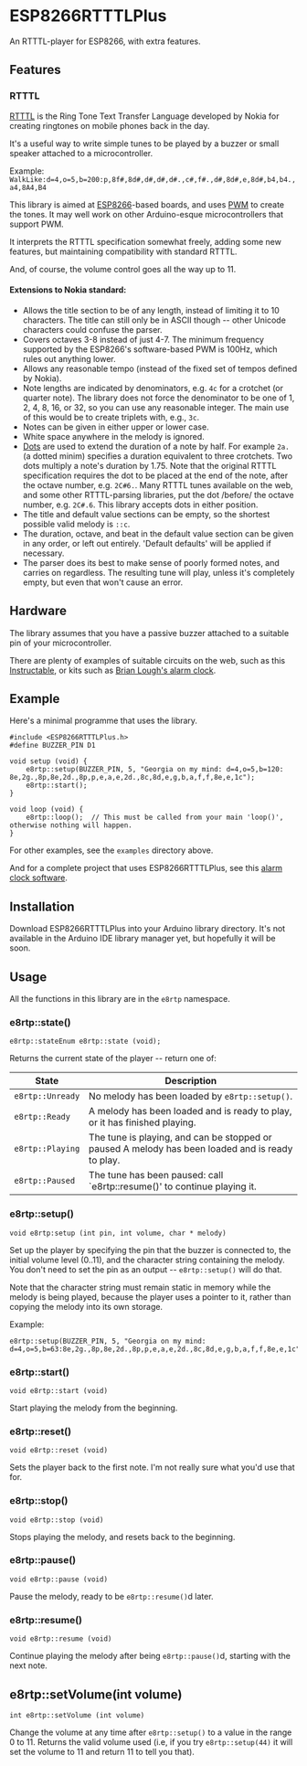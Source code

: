 # ESP8266RTTTLPlus
An RTTTL-player for ESP8266, with extra features.

## Features

### RTTTL

[RTTTL](https://en.wikipedia.org/wiki/Ring_Tone_Transfer_Language) is the Ring Tone Text Transfer Language developed by Nokia for creating ringtones on mobile phones back in the day.

It's a useful way to write simple tunes to be played by a buzzer or small speaker attached to a microcontroller.

Example: `WalkLike:d=4,o=5,b=200:p,8f#,8d#,d#,d#,d#.,c#,f#.,d#,8d#,e,8d#,b4,b4.,a4,8A4,B4`

This library is aimed at [ESP8266](https://en.wikipedia.org/wiki/ESP8266)-based boards, and uses [PWM](https://en.wikipedia.org/wiki/Pulse-width_modulation) to create the tones.
It may well work on other Arduino-esque microcontrollers that support PWM.

It interprets the RTTTL specification somewhat freely, adding some new features, but maintaining compatibility with standard RTTTL.

And, of course, the volume control goes all the way up to 11.

#### Extensions to Nokia standard:

* Allows the title section to be of any length, instead of limiting it to 10 characters.
The title can still only be in ASCII though -- other Unicode characters could confuse the parser.
* Covers octaves 3-8 instead of just 4-7.  The minimum frequency supported by the ESP8266's software-based PWM is 100Hz,
which rules out anything lower.
* Allows any reasonable tempo (instead of the fixed set of tempos defined by Nokia).
* Note lengths are indicated by denominators, e.g. `4c` for a crotchet (or quarter note).  The library
does not force the denominator to be one of 1, 2, 4, 8, 16, or 32, so you can use any reasonable integer.  The main use of
this would be to create triplets with, e.g., `3c`.
* Notes can be given in either upper or lower case.
* White space anywhere in the melody is ignored.
* [Dots](https://en.wikipedia.org/wiki/Dotted_note) are used to extend the duration of a note by half.  For example `2a.` (a dotted minim) specifies a duration 
equivalent to three crotchets.  Two dots multiply a note's duration by 1.75.  Note that the original RTTTL specification 
requires the dot to be placed at the end of the note, after the octave number, e.g. `2C#6.`.  Many RTTTL tunes available on the web, and
some other RTTTL-parsing libraries, put the dot /before/ the octave number, e.g. `2C#.6`.  This library accepts dots in either position.
* The title and default value sections can be empty, so the shortest possible valid melody is `::c`.
* The duration, octave, and beat in the default value section can be given in any order, or left out entirely.  'Default defaults' will be applied if necessary.
* The parser does its best to make sense of poorly formed notes, and carries on regardless.  The resulting tune will play, unless it's completely empty, but even that won't cause an error.

## Hardware

The library assumes that you have a passive buzzer attached to a suitable pin of your microcontroller.

There are plenty of examples of suitable circuits on the web, such as this [Instructable](https://www.instructables.com/How-to-use-a-Buzzer-Arduino-Tutorial/), or kits such as [Brian Lough's alarm clock](http://www.blough.ie/bac/).

## Example

Here's a minimal programme that uses the library.  

```
#include <ESP8266RTTTLPlus.h>
#define BUZZER_PIN D1

void setup (void) {
    e8rtp::setup(BUZZER_PIN, 5, "Georgia on my mind: d=4,o=5,b=120: 8e,2g.,8p,8e,2d.,8p,p,e,a,e,2d.,8c,8d,e,g,b,a,f,f,8e,e,1c");
    e8rtp::start();
}

void loop (void) {
    e8rtp::loop();	// This must be called from your main 'loop()', otherwise nothing will happen.
}   
```

For other examples, see the `examples` directory above.

And for a complete project that uses ESP8266RTTTLPlus, see this [alarm clock software](https://github.com/StarsoftAnalysis/arduino-alarm-clock).

## Installation

Download ESP8266RTTTLPlus into your Arduino library directory.  It's not available in the Arduino IDE library manager yet, but hopefully it will be soon.

## Usage


All the functions in this library are in the `e8rtp` namespace.

### e8rtp::state()

`e8rtp::stateEnum e8rtp::state (void);`

Returns the current state of the player -- return one of:

| State | Description |
| ----- | ----------- |
| `e8rtp::Unready` | No melody has been loaded by `e8rtp::setup()`. |
| `e8rtp::Ready`   | A melody has been loaded and is ready to play, or it has finished playing. |
| `e8rtp::Playing` | The tune is playing, and can be stopped or paused A melody has been loaded and is ready to play. |
| `e8rtp::Paused`  | The tune has been paused: call `e8rtp::resume()' to continue playing it. |

### e8rtp::setup()

`void e8rtp:setup (int pin, int volume, char * melody)`

Set up the player by specifying the pin that the buzzer is connected to, the initial volume level (0..11), and the 
character string containing the melody.
You don't need to set the pin as an output -- `e8rtp::setup()` will do that.

Note that the character string must remain static in memory while the melody is being played, because
the player uses a pointer to it, rather than copying the melody into its own storage.

Example:
```
e8rtp::setup(BUZZER_PIN, 5, "Georgia on my mind: d=4,o=5,b=63:8e,2g.,8p,8e,2d.,8p,p,e,a,e,2d.,8c,8d,e,g,b,a,f,f,8e,e,1c");
```

### e8rtp::start()

`void e8rtp::start (void)`

Start playing the melody from the beginning.

### e8rtp::reset() 

`void e8rtp::reset (void)`

Sets the player back to the first note.  I'm not really sure what you'd use that for.

### e8rtp::stop()

`void e8rtp::stop (void)`

Stops playing the melody, and resets back to the beginning.

### e8rtp::pause()

`void e8rtp::pause (void)`

Pause the melody, ready to be `e8rtp::resume()`d later.

### e8rtp::resume()

`void e8rtp::resume (void)`

Continue playing the melody after being `e8rtp::pause()`d, starting with the next note.

## e8rtp::setVolume(int volume) 

`int e8rtp::setVolume (int volume)`

Change the volume at any time after `e8rtp::setup()` to a value in the range 0 to 11.
Returns the valid volume used (i.e, if you try `e8rtp::setup(44)` it will set the volume to 11
and return 11 to tell you that).

